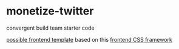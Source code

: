 # monetize-twitter
convergent build team starter code

[possible frontend template](https://dansup.github.io/bulma-templates/templates/timeline.html) based on this [frontend CSS framework](http://bulma.io/)


